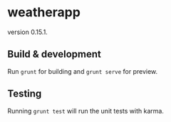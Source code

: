 # weatherapp

version 0.15.1.

## Build & development

Run `grunt` for building and `grunt serve` for preview.

## Testing

Running `grunt test` will run the unit tests with karma.
